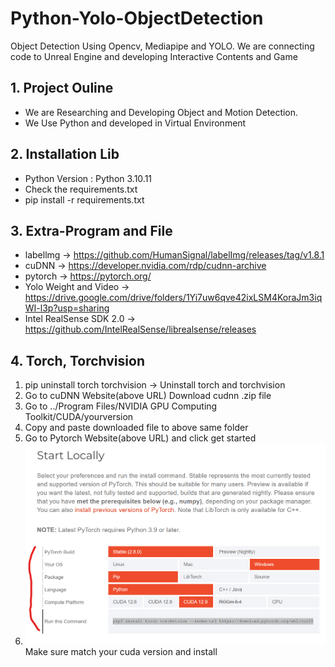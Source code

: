 # Python-Yolo-ObjectDetection
Object Detection Using Opencv, Mediapipe and YOLO. We are connecting code to Unreal Engine and developing Interactive Contents and Game


## 1. Project Ouline
- We are Researching and Developing Object and Motion Detection.
- We Use Python and developed in Virtual Environment

## 2. Installation Lib
- Python Version : Python 3.10.11
- Check the requirements.txt
- pip install -r requirements.txt

## 3. Extra-Program and File
- labellmg -> https://github.com/HumanSignal/labelImg/releases/tag/v1.8.1
- cuDNN -> https://developer.nvidia.com/rdp/cudnn-archive
- pytorch -> https://pytorch.org/
- Yolo Weight and Video -> https://drive.google.com/drive/folders/1Yi7uw6qve42ixLSM4KoraJm3iqWI-l3p?usp=sharing
- Intel RealSense SDK 2.0 -> https://github.com/IntelRealSense/librealsense/releases

## 4. Torch, Torchvision
1. pip uninstall torch torchvision -> Uninstall torch and torchvision
2. Go to cuDNN Website(above URL) Download cudnn .zip file
3. Go to ../Program Files/NVIDIA GPU Computing Toolkit/CUDA/yourversion
4. Copy and paste downloaded file to above same folder
4. Go to Pytorch Website(above URL) and click get started
5. ![alt text](pytorch.png)
Make sure match your cuda version and install